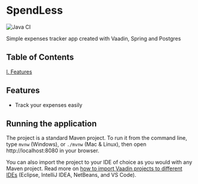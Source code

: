 # SpendLess
![Java CI](https://github.com/KIANSEONG/SpendLess/actions/workflows/java-ci.yml/badge.svg)

Simple expenses tracker app created with Vaadin, Spring and Postgres

## Table of Contents

[I. Features](#Features) 

## Features

- Track your expenses easily


## Running the application

The project is a standard Maven project. To run it from the command line,
type `mvnw` (Windows), or `./mvnw` (Mac & Linux), then open
http://localhost:8080 in your browser.

You can also import the project to your IDE of choice as you would with any
Maven project. Read more on [how to import Vaadin projects to different IDEs](https://vaadin.com/docs/latest/guide/step-by-step/importing) (Eclipse, IntelliJ IDEA, NetBeans, and VS Code).

